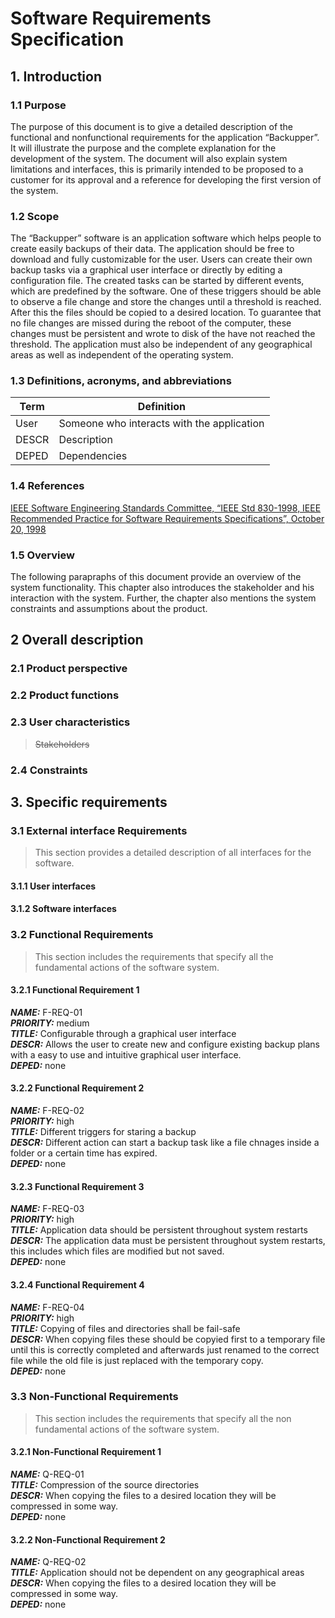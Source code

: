 # Software Requirements Specification

## 1. Introduction
### 1.1 Purpose
The purpose of this document is to give a detailed description of the functional and nonfunctional requirements for the application “Backupper”. It will illustrate the purpose and the complete explanation for the development of the system. The document will also explain system limitations and interfaces, this is primarily intended to be proposed to a customer for its approval and a reference for developing the first version of the system.

### 1.2 Scope
The “Backupper” software is an application software which helps people to create easily backups of their data. The application should be free to download and fully customizable for the user. Users can create their own backup tasks via a graphical user interface or directly by editing a configuration file. The created tasks can be started by different events, which are predefined by the software. One of these triggers should be able to observe a file change and store the changes until a threshold is reached. After this the files should be copied to a desired location. To guarantee that no file changes are missed during the reboot of the computer, these changes must be persistent and wrote to disk of the have not reached the threshold. The application must also be independent of any geographical areas as well as independent of the operating system.

### 1.3 Definitions, acronyms, and abbreviations
| Term  | Definition                                 |
|-------|--------------------------------------------|
| User  | Someone who interacts with the application |
| DESCR | Description                                |
| DEPED | Dependencies                               |

### 1.4 References
[IEEE Software Engineering Standards Committee, “IEEE Std 830-1998, IEEE Recommended
Practice for Software Requirements Specifications”, October 20, 1998][1]

### 1.5 Overview
The following parapraphs of this document provide an overview of the system functionality. This chapter also introduces the stakeholder and his interaction with the system.  Further, the chapter also mentions the system constraints and assumptions about the product.

## 2 Overall description
### 2.1 Product perspective
### 2.2 Product functions
### 2.3 User characteristics
> ~~Stakeholders~~
### 2.4 Constraints

## 3. Specific requirements
### 3.1 External interface Requirements
> This section provides a detailed description of all interfaces for the software. 

#### 3.1.1 User interfaces

#### 3.1.2 Software interfaces

### 3.2 Functional Requirements
> This section includes the requirements that specify all the fundamental actions of the software system.

#### 3.2.1 Functional Requirement 1
_**NAME:**_ F-REQ-01  
_**PRIORITY:**_ medium  
_**TITLE:**_ Configurable through a graphical user interface  
_**DESCR:**_ Allows the user to create new and configure existing backup plans with a easy to use and intuitive graphical user interface.  
_**DEPED:**_ none  

#### 3.2.2 Functional Requirement 2
_**NAME:**_ F-REQ-02  
_**PRIORITY:**_ high  
_**TITLE:**_ Different triggers for staring a backup  
_**DESCR:**_ Different action can start a backup task like a file chnages inside a folder or a certain time has expired.  
_**DEPED:**_ none 

#### 3.2.3 Functional Requirement 3
_**NAME:**_ F-REQ-03  
_**PRIORITY:**_ high  
_**TITLE:**_ Application data should be persistent throughout system restarts  
_**DESCR:**_ The application data must be persistent throughout system restarts, this includes which files are modified but not saved.  
_**DEPED:**_ none 

#### 3.2.4 Functional Requirement 4
_**NAME:**_ F-REQ-04  
_**PRIORITY:**_ high  
_**TITLE:**_ Copying of files and directories shall be fail-safe  
_**DESCR:**_ When copying files these should be copyied first to a temporary file until this is correctly completed and afterwards just renamed to the correct file while the old file is just replaced with the temporary copy.  
_**DEPED:**_ none 

### 3.3 Non-Functional Requirements
> This section includes the requirements that specify all the non fundamental actions of the software system.

#### 3.2.1 Non-Functional Requirement 1
_**NAME:**_ Q-REQ-01  
_**TITLE:**_ Compression of the source directories  
_**DESCR:**_ When copying the files to a desired location they will be compressed in some way.  
_**DEPED:**_ none  

#### 3.2.2 Non-Functional Requirement 2
_**NAME:**_ Q-REQ-02  
_**TITLE:**_ Application should not be dependent on any geographical areas  
_**DESCR:**_ When copying the files to a desired location they will be compressed in some way.  
_**DEPED:**_ none  

[1]: https://standards.ieee.org/standard/830-1998.html